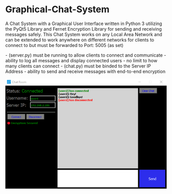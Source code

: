 # Graphical-Chat-System
A Chat System with a Graphical User Interface written in Python 3 utilizing the PyQt5 Library and Fernet Encryption Library for sending and receiving messages safely.
This Chat System works on any Local Area Network and can be extended to work anywhere on different networks for clients to connect to but must be forwarded to Port: 5005 (as set)

<Server>
- (server.py) must be running to allow clients to connect and communicate
- ability to log all messages and display connected users
- no limit to how many clients can connect

<Client>
- (chat.py) must be binded to the Server IP Address
- ability to send and receive messages with end-to-end encryption




![](images/interface.png)
